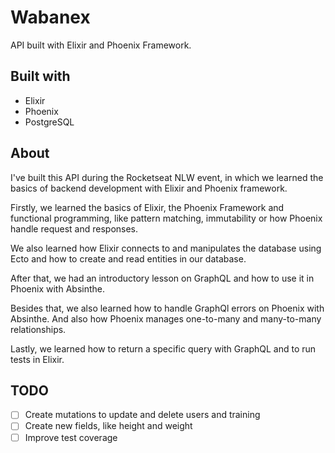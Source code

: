 # Wabanex

API built with Elixir and Phoenix Framework.

## Built with

- Elixir
- Phoenix
- PostgreSQL

## About

I've built this API during the Rocketseat NLW event, in which we learned the basics of backend development with Elixir and Phoenix framework.

Firstly, we learned the basics of Elixir, the Phoenix Framework and functional programming, like pattern matching, immutability or how Phoenix handle request and responses.

We also learned how Elixir connects to and manipulates the database using Ecto and how to create and read entities in our database.

After that, we had an introductory lesson on GraphQL and how to use it in Phoenix with Absinthe.

Besides that, we also learned how to handle GraphQl errors on Phoenix with Absinthe. And also how Phoenix manages one-to-many and many-to-many relationships.

Lastly, we learned how to return a specific query with GraphQL and to run tests in Elixir.

## TODO

- [ ] Create mutations to update and delete users and training
- [ ] Create new fields, like height and weight
- [ ] Improve test coverage
